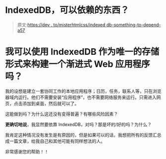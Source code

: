 # IndexedDB，可以依赖的东西？

> 原文:[https://dev . to/misterhtmlcss/indexed db-something-to-depend-a57](https://dev.to/misterhtmlcss/indexeddb-something-to-rely-upon-a57)

# 我可以使用 IndexedDB 作为唯一的存储形式来构建一个渐进式 Web 应用程序吗？

我的设想是建立一套协同工作的本地应用程序；日历，任务，联系人等，只在浏览器域内运行。他们不需要安装“应用程序”，也不需要网络服务来运行。只需进入网页，点击添加到桌面，然后就可以了。

这能做到吗？为什么这还没有变得普遍？有哪些风险因素？

**更确切地说**，我显然要依靠 IndexedDB，对吗？那是坏的/好的吗？为什么？

我肯定这种情况没有发生是有原因的，但是如果可以的话，我想把所有的反馈汇总成一篇文章，给我自己和其他可能有同样想法的人。

非常感谢您的帮助！！